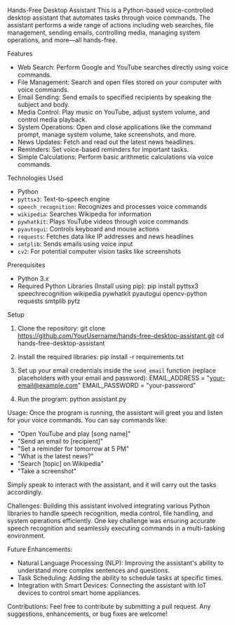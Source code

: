Hands-Free Desktop Assistant
This is a Python-based voice-controlled desktop assistant that automates tasks through voice commands. The assistant performs a wide range of actions including web searches, file management, sending emails, controlling media, managing system operations, and more—all hands-free.

Features
- Web Search: Perform Google and YouTube searches directly using voice commands.
- File Management: Search and open files stored on your computer with voice commands.
- Email Sending: Send emails to specified recipients by speaking the subject and body.
- Media Control: Play music on YouTube, adjust system volume, and control media playback.
- System Operations: Open and close applications like the command prompt, manage system volume, take screenshots, and more.
- News Updates: Fetch and read out the latest news headlines.
- Reminders: Set voice-based reminders for important tasks.
- Simple Calculations: Perform basic arithmetic calculations via voice commands.

Technologies Used
- Python
- `pyttsx3`: Text-to-speech engine
- `speech_recognition`: Recognizes and processes voice commands
- `wikipedia`: Searches Wikipedia for information
- `pywhatkit`: Plays YouTube videos through voice commands
- `pyautogui`: Controls keyboard and mouse actions
- `requests`: Fetches data like IP addresses and news headlines
- `smtplib`: Sends emails using voice input
- `cv2`: For potential computer vision tasks like screenshots

Prerequisites
- Python 3.x
- Required Python Libraries (Install using pip):
  pip install pyttsx3 speechrecognition wikipedia pywhatkit pyautogui opencv-python requests smtplib pytz

Setup
1. Clone the repository:
   git clone https://github.com/YourUsername/hands-free-desktop-assistant.git
   cd hands-free-desktop-assistant

2. Install the required libraries:
   pip install -r requirements.txt

3. Set up your email credentials inside the `send_email` function (replace placeholders with your email and password):
   EMAIL_ADDRESS = "your-email@example.com"
   EMAIL_PASSWORD = "your-password"


4. Run the program:
   python assistant.py

Usage:
Once the program is running, the assistant will greet you and listen for your voice commands. You can say commands like:
- "Open YouTube and play [song name]"
- "Send an email to [recipient]"
- "Set a reminder for tomorrow at 5 PM"
- "What is the latest news?"
- "Search [topic] on Wikipedia"
- "Take a screenshot"

Simply speak to interact with the assistant, and it will carry out the tasks accordingly.

Challenges:
Building this assistant involved integrating various Python libraries to handle speech recognition, media control, file handling, and system operations efficiently. One key challenge was ensuring accurate speech recognition and seamlessly executing commands in a multi-tasking environment.

Future Enhancements:
- Natural Language Processing (NLP): Improving the assistant's ability to understand more complex sentences and questions.
- Task Scheduling: Adding the ability to schedule tasks at specific times.
- Integration with Smart Devices: Connecting the assistant with IoT devices to control smart home appliances.

Contributions:
Feel free to contribute by submitting a pull request. Any suggestions, enhancements, or bug fixes are welcome!
